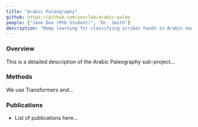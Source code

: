 ```yaml
---
title: "Arabic Paleography"
github: https://github.com/yourlab/arabic-paleo
people: ["Jane Doe (PhD Student)", "Dr. Smith"]
description: "Deep learning for classifying scribal hands in Arabic manuscripts."
---
```

### Overview
This is a detailed description of the Arabic Paleography sub-project...

### Methods
We use Transformers and...

### Publications
- List of publications here...